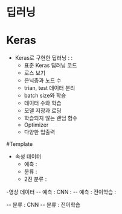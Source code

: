 # 딥러닝

# Keras 
- Keras로 구현한 딥러닝 : : 
   - 표준 Keras 딥러닝 코드
    - 로스 보기
    - 은닉층과 노드 수
    - trian, test 데이터 분리
    - batch size와 학습
    - 데이터 수와 학습
    - 모델 저장과 로딩
    - 학습되지 않는 랜덤 함수
    - Optimizer
    - 다양한 입출력

#Template 
- 속성 데이터 
    - 예측 : 
    - 분류 : 
    - 2진 분류 : 

-영상 데이터 
-- 예측 : CNN :
-- 예측 : 전이학습 :

-- 분류 : CNN
-- 분류 : 전이학습 

